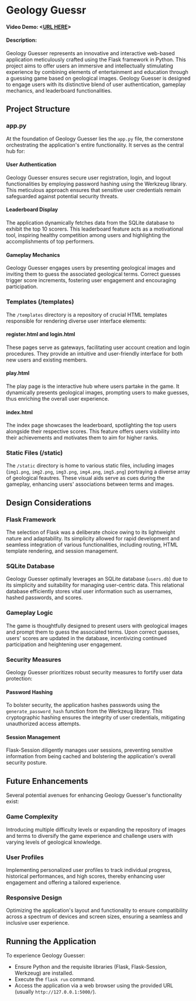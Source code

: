 # Geology Guessr
#### Video Demo:  <[URL HERE](https://youtu.be/ck5FOg_rz-Q)>
#### Description:

Geology Guesser represents an innovative and interactive web-based application meticulously crafted using the Flask framework in Python. This project aims to offer users an immersive and intellectually stimulating experience by combining elements of entertainment and education through a guessing game based on geological images. Geology Guesser is designed to engage users with its distinctive blend of user authentication, gameplay mechanics, and leaderboard functionalities.

## Project Structure

### app.py

At the foundation of Geology Guesser lies the `app.py` file, the cornerstone orchestrating the application's entire functionality. It serves as the central hub for:

#### User Authentication
Geology Guesser ensures secure user registration, login, and logout functionalities by employing password hashing using the Werkzeug library. This meticulous approach ensures that sensitive user credentials remain safeguarded against potential security threats.

#### Leaderboard Display
The application dynamically fetches data from the SQLite database to exhibit the top 10 scorers. This leaderboard feature acts as a motivational tool, inspiring healthy competition among users and highlighting the accomplishments of top performers.

#### Gameplay Mechanics
Geology Guesser engages users by presenting geological images and inviting them to guess the associated geological terms. Correct guesses trigger score increments, fostering user engagement and encouraging participation.

### Templates (/templates)

The `/templates` directory is a repository of crucial HTML templates responsible for rendering diverse user interface elements:

#### register.html and login.html
These pages serve as gateways, facilitating user account creation and login procedures. They provide an intuitive and user-friendly interface for both new users and existing members.

#### play.html
The play page is the interactive hub where users partake in the game. It dynamically presents geological images, prompting users to make guesses, thus enriching the overall user experience.

#### index.html
The index page showcases the leaderboard, spotlighting the top users alongside their respective scores. This feature offers users visibility into their achievements and motivates them to aim for higher ranks.

### Static Files (/static)

The `/static` directory is home to various static files, including images (`img1.png`, `img2.png`, `img3.png`, `img4.png`, `img5.png`) portraying a diverse array of geological feautres. These visual aids serve as cues during the gameplay, enhancing users' associations between terms and images.

## Design Considerations

### Flask Framework

The selection of Flask was a deliberate choice owing to its lightweight nature and adaptability. Its simplicity allowed for rapid development and seamless integration of various functionalities, including routing, HTML template rendering, and session management.

### SQLite Database

Geology Guesser optimally leverages an SQLite database (`users.db`) due to its simplicity and suitability for managing user-centric data. This relational database efficiently stores vital user information such as usernames, hashed passwords, and scores.

### Gameplay Logic

The game is thoughtfully designed to present users with geological images and prompt them to guess the associated terms. Upon correct guesses, users' scores are updated in the database, incentivizing continued participation and heightening user engagement.

### Security Measures

Geology Guesser prioritizes robust security measures to fortify user data protection:

#### Password Hashing
To bolster security, the application hashes passwords using the `generate_password_hash` function from the Werkzeug library. This cryptographic hashing ensures the integrity of user credentials, mitigating unauthorized access attempts.

#### Session Management
Flask-Session diligently manages user sessions, preventing sensitive information from being cached and bolstering the application's overall security posture.

## Future Enhancements

Several potential avenues for enhancing Geology Guesser's functionality exist:

### Game Complexity
Introducing multiple difficulty levels or expanding the repository of images and terms to diversify the game experience and challenge users with varying levels of geological knowledge.

### User Profiles
Implementing personalized user profiles to track individual progress, historical performances, and high scores, thereby enhancing user engagement and offering a tailored experience.

### Responsive Design
Optimizing the application's layout and functionality to ensure compatibility across a spectrum of devices and screen sizes, ensuring a seamless and inclusive user experience.

## Running the Application

To experience Geology Guesser:

- Ensure Python and the requisite libraries (Flask, Flask-Session, Werkzeug) are installed.
- Execute the `flask run` command.
- Access the application via a web browser using the provided URL (usually `http://127.0.0.1:5000/`).
